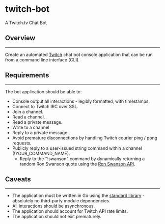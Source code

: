 # twitch-bot

A Twitch.tv Chat Bot

## Overview

---

Create an automated [Twitch](https://dev.twitch.tv/docs/irc) chat bot console application that can be run from a command line interface (CLI).

## Requirements

---

The bot application should be able to:

- Console output all interactions - legibly formatted, with timestamps.
- Connect to Twitch IRC over SSL.
- Join a channel.
- Read a channel.
- Read a private message.
- Write to a channel
- Reply to a private message.
- Avoid premature disconnections by handling Twitch courier ping / pong requests.
- Publicly reply to a user-issued string command within a channel (!YOUR_COMMAND_NAME).
  - Reply to the "!swanson" command by dynamically returning a random Ron Swanson quote using the [Ron Swanson API](https://github.com/jamesseanwright/ron-swanson-quotes).

## Caveats

---

- The application must be written in Go using the [standard library](https://golang.org/pkg/) - absolutely no third-party module dependencies.
- All interactions should be asynchronous.
- The application should account for Twitch API rate limits.
- The application should not exit prematurely.
